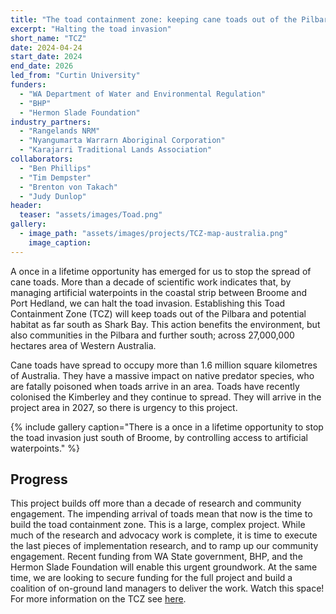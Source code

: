 ```yaml
---
title: "The toad containment zone: keeping cane toads out of the Pilbara."
excerpt: "Halting the toad invasion"
short_name: "TCZ"
date: 2024-04-24
start_date: 2024
end_date: 2026
led_from: "Curtin University"
funders:
  - "WA Department of Water and Environmental Regulation"
  - "BHP"
  - "Hermon Slade Foundation"
industry_partners:
  - "Rangelands NRM"
  - "Nyangumarta Warrarn Aboriginal Corporation"
  - "Karajarri Traditional Lands Association"
collaborators:
  - "Ben Phillips"
  - "Tim Dempster"
  - "Brenton von Takach"
  - "Judy Dunlop"
header:
  teaser: "assets/images/Toad.png"
gallery:
  - image_path: "assets/images/projects/TCZ-map-australia.png"
    image_caption: 
---
```


A once in a lifetime opportunity has emerged for us to stop the spread of cane toads.  More than a decade of scientific work indicates that, by managing artificial waterpoints in the coastal strip between Broome and Port Hedland, we can halt the toad invasion.  Establishing this Toad Containment Zone (TCZ) will keep toads out of the Pilbara and potential habitat as far south as Shark Bay.  This action benefits the environment, but also communities in the Pilbara and further south; across 27,000,000 hectares area of Western Australia. 

Cane toads have spread to occupy more than 1.6 million square kilometres of Australia.  They have a massive impact on native predator species, who are fatally poisoned when toads arrive in an area.  Toads have recently colonised the Kimberley and they continue to spread.  They will arrive in the project area in 2027, so there is urgency to this project.


{% include gallery caption="There is a once in a lifetime opportunity to stop the toad invasion just south of Broome, by controlling access to artificial waterpoints." %}

## Progress

This project builds off more than a decade of research and community engagement.  The impending arrival of toads mean that now is the time to build the toad containment zone.  This is a large, complex project.  While much of the research and advocacy work is complete, it is time to execute the last pieces of implementation research, and to ramp up our community engagement.  Recent funding from WA State government, BHP, and the Hermon Slade Foundation will enable this urgent groundwork.  At the same time, we are looking to secure funding for the full project and build a coalition of on-ground land managers to deliver the work.  Watch this space!  For more information on the TCZ see [here](https://www.tcz.org.au).